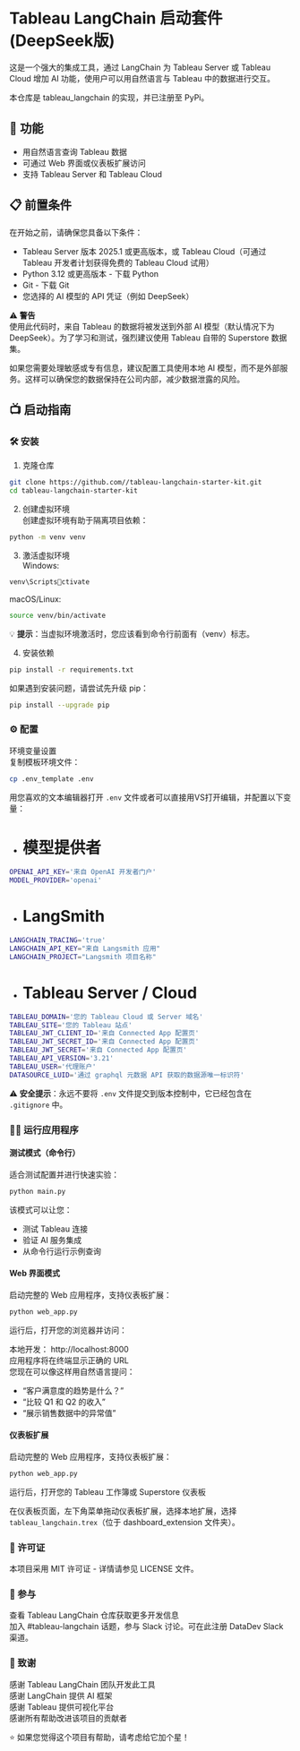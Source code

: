 
# Tableau LangChain 启动套件  (DeepSeek版)
这是一个强大的集成工具，通过 LangChain 为 Tableau Server 或 Tableau Cloud 增加 AI 功能，使用户可以用自然语言与 Tableau 中的数据进行交互。

本仓库是 tableau_langchain 的实现，并已注册至 PyPi。

## 🚀 功能  
- 用自然语言查询 Tableau 数据  
- 可通过 Web 界面或仪表板扩展访问  
- 支持 Tableau Server 和 Tableau Cloud

## 📋 前置条件  
在开始之前，请确保您具备以下条件：

- Tableau Server 版本 2025.1 或更高版本，或 Tableau Cloud（可通过 Tableau 开发者计划获得免费的 Tableau Cloud 试用）
- Python 3.12 或更高版本 - 下载 Python
- Git - 下载 Git
- 您选择的 AI 模型的 API 凭证（例如 DeepSeek）

⚠️ **警告**  
使用此代码时，来自 Tableau 的数据将被发送到外部 AI 模型（默认情况下为 DeepSeek）。为了学习和测试，强烈建议使用 Tableau 自带的 Superstore 数据集。

如果您需要处理敏感或专有信息，建议配置工具使用本地 AI 模型，而不是外部服务。这样可以确保您的数据保持在公司内部，减少数据泄露的风险。

## 📺 启动指南

### 🛠️ 安装  
1. 克隆仓库  
```bash
git clone https://github.com//tableau-langchain-starter-kit.git  
cd tableau-langchain-starter-kit
```
2. 创建虚拟环境  
创建虚拟环境有助于隔离项目依赖：

```bash
python -m venv venv
```
3. 激活虚拟环境  
Windows:

```bash
venv\Scriptsctivate
```
macOS/Linux:

```bash
source venv/bin/activate
```
💡 **提示**：当虚拟环境激活时，您应该看到命令行前面有（venv）标志。

4. 安装依赖  
```bash
pip install -r requirements.txt
```
如果遇到安装问题，请尝试先升级 pip：

```bash
pip install --upgrade pip
```

### ⚙️ 配置  
环境变量设置  
复制模板环境文件：

```bash
cp .env_template .env
```
用您喜欢的文本编辑器打开 `.env` 文件或者可以直接用VS打开编辑，并配置以下变量：
- # 模型提供者
```bash
OPENAI_API_KEY='来自 OpenAI 开发者门户'
MODEL_PROVIDER='openai'
```
- # LangSmith
```bash
LANGCHAIN_TRACING='true'
LANGCHAIN_API_KEY="来自 Langsmith 应用"
LANGCHAIN_PROJECT="Langsmith 项目名称"
```
- # Tableau Server / Cloud
```bash
TABLEAU_DOMAIN='您的 Tableau Cloud 或 Server 域名'
TABLEAU_SITE='您的 Tableau 站点'
TABLEAU_JWT_CLIENT_ID='来自 Connected App 配置页'
TABLEAU_JWT_SECRET_ID='来自 Connected App 配置页'
TABLEAU_JWT_SECRET='来自 Connected App 配置页'
TABLEAU_API_VERSION='3.21'
TABLEAU_USER='代理账户'
DATASOURCE_LUID='通过 graphql 元数据 API 获取的数据源唯一标识符'
```
⚠️ **安全提示**：永远不要将 `.env` 文件提交到版本控制中，它已经包含在 `.gitignore` 中。

### 🏃‍♂️ 运行应用程序  
#### 测试模式（命令行）  
适合测试配置并进行快速实验：

```bash
python main.py
```
该模式可以让您：

- 测试 Tableau 连接
- 验证 AI 服务集成
- 从命令行运行示例查询

#### Web 界面模式  
启动完整的 Web 应用程序，支持仪表板扩展：

```bash
python web_app.py
```
运行后，打开您的浏览器并访问：

本地开发： http://localhost:8000  
应用程序将在终端显示正确的 URL  
您现在可以像这样用自然语言提问：

- “客户满意度的趋势是什么？”
- “比较 Q1 和 Q2 的收入”
- “展示销售数据中的异常值”

#### 仪表板扩展  
启动完整的 Web 应用程序，支持仪表板扩展：

```bash
python web_app.py
```
运行后，打开您的 Tableau 工作簿或 Superstore 仪表板

在仪表板页面，左下角菜单拖动仪表板扩展，选择本地扩展，选择 `tableau_langchain.trex`（位于 dashboard_extension 文件夹）。

### 📄 许可证  
本项目采用 MIT 许可证 - 详情请参见 LICENSE 文件。

### 🤝 参与  
查看 Tableau LangChain 仓库获取更多开发信息  
加入 #tableau-langchain 话题，参与 Slack 讨论。可在此注册 DataDev Slack 渠道。

### 🙏 致谢  
感谢 Tableau LangChain 团队开发此工具  
感谢 LangChain 提供 AI 框架  
感谢 Tableau 提供可视化平台  
感谢所有帮助改进该项目的贡献者  

⭐ 如果您觉得这个项目有帮助，请考虑给它加个星！
